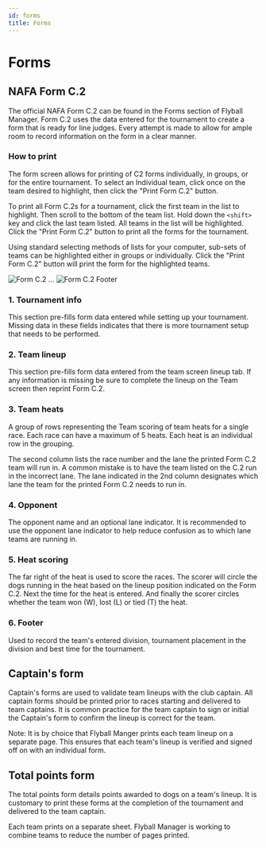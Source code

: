 ```yaml
---
id: forms
title: Forms
---
```


# Forms

## NAFA Form C.2

The official NAFA Form C.2 can be found in the Forms section of Flyball Manager. Form C.2 uses the data entered for the tournament to create a form that is ready for line judges. Every attempt is made to allow for ample room to record information on the form in a clear manner.

### How to print

The form screen allows for printing of C2 forms individually, in groups, or for the entire tournament. To select an Individual team, click once on the team desired to highlight, then click the "Print Form C.2" button.

To print all Form C.2s for a tournament, click the first team in the list to highlight. Then scroll to the bottom of the team list. Hold down the `<shift>` key and click the last team listed. All teams in the list will be highlighted. Click the "Print Form C.2" button to print all the forms for the tournament.

Using standard selecting methods of lists for your computer, sub-sets of teams can be highlighted either in groups or individually. Click the "Print Form C.2" button will print the form for the highlighted teams.

![Form C.2](/img/c2-form-top.png)
...
![Form C.2 Footer](/img/c2-form-footer.png)

### 1. Tournament info

This section pre-fills form data entered while setting up your tournament. Missing data in these fields indicates that there is more tournament setup that needs to be performed.

### 2. Team lineup

This section pre-fills form data entered from the team screen lineup tab. If any information is missing be sure to complete the lineup on the Team screen then reprint Form C.2.

### 3. Team heats

A group of rows representing the Team scoring of team heats for a single race. Each race can have a maximum of 5 heats. Each heat is an individual row in the grouping.

The second column lists the race number and the lane the printed Form C.2 team will run in. A common mistake is to have the team listed on the C.2 run in the incorrect lane. The lane indicated in the 2nd column designates which lane the team for the printed Form C.2 needs to run in.

### 4. Opponent

The opponent name and an optional lane indicator. It is recommended to use the opponent lane indicator to help reduce confusion as to which lane teams are running in.

### 5. Heat scoring

The far right of the heat is used to score the races. The scorer will circle the dogs running in the heat based on the lineup position indicated on the Form C.2. Next the time for the heat is entered. And finally the scorer circles whether the team won (W), lost (L) or tied (T) the heat.

### 6. Footer

Used to record the team's entered division, tournament placement in the division and best time for the tournament.

## Captain's form

Captain's forms are used to validate team lineups with the club captain. All captain forms should be printed prior to races starting and delivered to team captains. It is common practice for the team captain to sign or initial the Captain's form to confirm the lineup is correct for the team.

Note: It is by choice that Flyball Manger prints each team lineup on a separate page. This ensures that each team's lineup is verified and signed off on with an individual form.

## Total points form

The total points form details points awarded to dogs on a team's lineup. It is customary to print these forms at the completion of the tournament and delivered to the team captain.

Each team prints on a separate sheet. Flyball Manager is working to combine teams to reduce the number of pages printed.
